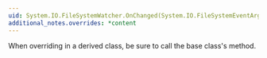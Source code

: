 ```yaml
---
uid: System.IO.FileSystemWatcher.OnChanged(System.IO.FileSystemEventArgs)
additional_notes.overrides: *content
---
```


<p>When overriding <xref href="System.IO.FileSystemWatcher.OnChanged(System.IO.FileSystemEventArgs)"></xref> in a derived class, be sure to call the base class's <xref href="System.IO.FileSystemWatcher.OnChanged(System.IO.FileSystemEventArgs)"></xref> method.</p>


